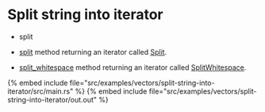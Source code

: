 # Split string into iterator

* split

* [split](https://doc.rust-lang.org/std/primitive.str.html#method.split) method returning an iterator called [Split](https://doc.rust-lang.org/std/str/struct.Split.html).

* [split_whitespace](https://doc.rust-lang.org/std/primitive.str.html#method.split_whitespace) method returning an iterator called [SplitWhitespace](https://doc.rust-lang.org/std/str/struct.SplitWhitespace.html).

{% embed include file="src/examples/vectors/split-string-into-iterator/src/main.rs" %}
{% embed include file="src/examples/vectors/split-string-into-iterator/out.out" %}


